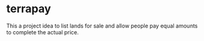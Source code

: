 # terrapay
This a project idea to list lands for sale and allow people pay equal amounts to complete the actual price.
